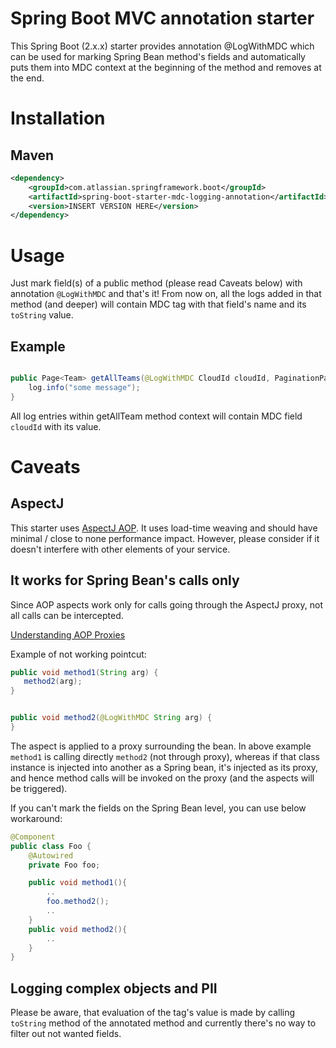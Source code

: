 # Spring Boot MVC annotation starter #

This Spring Boot (2.x.x) starter provides annotation @LogWithMDC which can be used for marking Spring Bean method's fields 
and automatically puts them into MDC context at the beginning of the method and removes at the end.

# Installation #

## Maven ##
```xml
<dependency>
    <groupId>com.atlassian.springframework.boot</groupId>
    <artifactId>spring-boot-starter-mdc-logging-annotation</artifactId>
    <version>INSERT VERSION HERE</version>
</dependency>
```

# Usage #

Just mark field(s) of a public method (please read Caveats below) with annotation `@LogWithMDC` and that's it!
From now on, all the logs added in that method (and deeper) will contain MDC tag with that field's name and its `toString` value.

## Example ##

```java

public Page<Team> getAllTeams(@LogWithMDC CloudId cloudId, PaginationParams paginationParams, ConsistencyCheck consistencyCheck) {
    log.info("some message");
}   
```

All log entries within getAllTeam method context will contain MDC field `cloudId` with its value.

# Caveats #

## AspectJ ##

This starter uses [AspectJ AOP](https://www.eclipse.org/aspectj/). It uses load-time weaving and should 
have minimal / close to none performance impact. However, please consider if it doesn't interfere with other
elements of your service.

## It works for Spring Bean's calls only ##

Since AOP aspects work only for calls going through the AspectJ proxy, not all calls can be intercepted.

[Understanding AOP Proxies](https://docs.spring.io/spring/docs/current/spring-framework-reference/core.html#aop-understanding-aop-proxies)

Example of not working pointcut:

```java
public void method1(String arg) {
   method2(arg);
}


public void method2(@LogWithMDC String arg) {
}
```

The aspect is applied to a proxy surrounding the bean. 
In above example `method1` is calling directly `method2` (not through proxy), whereas if that class instance is injected into another as a Spring bean, it's injected as its proxy, and hence method calls will be invoked on the proxy (and the aspects will be triggered).

If you can't mark the fields on the Spring Bean level, you can use below workaround:

```java
@Component
public class Foo {
    @Autowired
    private Foo foo;

    public void method1(){
        ..
        foo.method2();
        ..
    }
    public void method2(){
        ..
    }
}
```

## Logging complex objects and PII

Please be aware, that evaluation of the tag's value is made by calling `toString` method of the annotated method 
and currently there's no way to filter out not wanted fields. 

